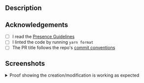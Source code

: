## Description 
<!-- A clear and detailed description of the changes, referencing issues if applicable -->

## Acknowledgements
- [ ] I read the [Presence Guidelines](https://github.com/PreMiD/Presences/blob/main/.github/CONTRIBUTING.md)
- [ ] I linted the code by running `yarn format`
- [ ] The PR title follows the repo's [commit conventions](https://github.com/PreMiD/Presences/blob/main/.github/COMMIT_CONVENTION.md)

## Screenshots
<details>
<summary> Proof showing the creation/modification is working as expected </summary>
<!-- 
    Screenshots of the presence settings (if applicable) and at least TWO screenshots of the presence displaying correctly
    Including these screenshots will assist the reviewing processes thus speeding up the process of the pull request being merged
-->
